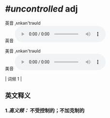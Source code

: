 # ***\#uncontrolled*** adj
英音 ˌʌnkən'trəʊld  
英音
<audio src="./media/uncontrolled-B.aac" controls="controls"></audio>

美音 ˌʌnkən'trəʊld  
美音
<audio src="./media/uncontrolled2.aac" controls="controls"></audio>



| 词频 1 |  

英文释义
---
### 1.*高义频：* **不受控制的；不加克制的**  


